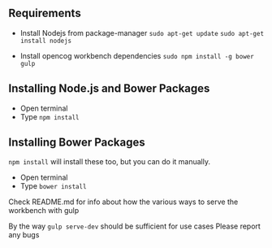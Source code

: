 ## Requirements

 - Install Nodejs from package-manager
```sudo apt-get update```
```sudo apt-get install nodejs```

- Install opencog workbench dependencies
```sudo npm install -g bower gulp```

## Installing Node.js and Bower Packages
- Open terminal
- Type ```npm install```

## Installing Bower Packages
```npm install``` will install these too, but you can do it manually.
- Open terminal
- Type ```bower install```

Check README.md for info about how the various ways to serve the workbench with gulp

By the way ```gulp serve-dev``` should be sufficient for use cases
Please report any bugs
